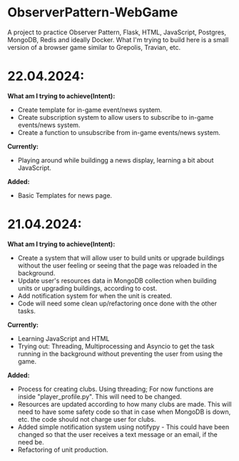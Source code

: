 # ObserverPattern-WebGame
A project to practice Observer Pattern, Flask, HTML, JavaScript, Postgres, MongoDB, Redis and ideally Docker.
What I'm trying to build here is a small version of a browser game similar to Grepolis, Travian, etc.

# 22.04.2024:
**What am I trying to achieve(Intent):**
- Create template for in-game event/news system.
- Create subscription system to allow users to subscribe to in-game events/news system.
- Create a function to unsubscribe from in-game events/news system.

**Currently:**
- Playing around while buildingg a news display, learning a bit about JavaScript.

**Added:**
- Basic Templates for news page.
  

# 21.04.2024:
**What am I trying to achieve(Intent):**
- Create a system that will allow user to build units or upgrade buildings without the user feeling or seeing that the page was reloaded in the background.
- Update user's resources data in MongoDB collection when building units or upgrading buildings, according to cost.
- Add notification system for when the unit is created.
- Code will need some clean up/refactoring once done with the other tasks.
 
**Currently:**
- Learning JavaScript and HTML
- Trying out: Threading, Multiprocessing and Asyncio to get the task running in the background without preventing the user from using the game.

**Added:**
- Process for creating clubs. Using threading; For now functions are inside "player_profile.py". This will need to be changed.
- Resources are updated according to how many clubs are made. This will need to have some safety code so that in case when MongoDB is down, etc. the code should not charge user for clubs.
- Added simple notification system using notifypy - This could have been changed so that the user receives a text message or an email, if the need be.
- Refactoring of unit production.
